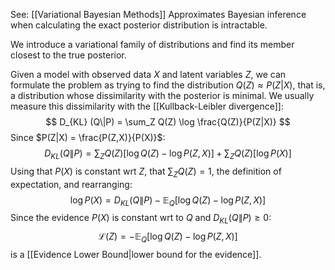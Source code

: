 See: [[Variational Bayesian Methods]]
Approximates Bayesian inference when calculating the exact posterior distribution is intractable.

We introduce a variational family of distributions and find its member closest to the true posterior.

Given a model with observed data $X$ and latent variables $Z$, we can formulate the problem as trying to find the distribution $Q(Z)\approx P(Z|X)$, that is, a distribution whose dissimilarity with the posterior is minimal.
We usually measure this dissimilarity with the [[Kullback-Leibler divergence]]:
$$
D_{KL} (Q\|P) = \sum_Z Q(Z) \log \frac{Q(Z)}{P(Z|X)}
$$
Since $P(Z|X) = \frac{P(Z,X)}{P(X)}$:
$$
D_{KL} (Q\|P) = \sum_Z Q(Z) [\log Q(Z) - \log P(Z,X)] + \sum_ZQ(Z)[\log P(X)]
$$
Using that $P(X)$ is constant wrt $Z$, that $\sum_ZQ(Z)=1$, the definition of expectation, and rearranging:
$$
\log P(X) = D_{KL} (Q\|P) - \mathbb{E}_Q [\log Q(Z) - \log P(Z,X)]
$$
Since the evidence $P(X)$ is constant wrt to $Q$ and $D_{KL} (Q\|P)\geq 0$:
$$
\mathcal{L}(Z)=-\mathbb{E}_Q [\log Q(Z) - \log P(Z,X)]
$$
is a [[Evidence Lower Bound|lower bound for the evidence]]. 